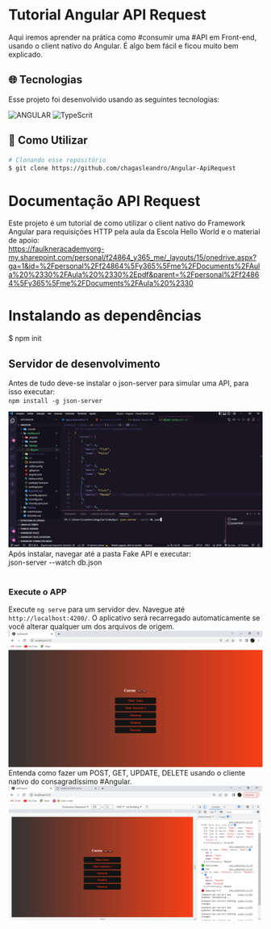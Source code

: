 # Tutorial Angular API Request
Aqui iremos aprender na prática como #consumir uma #API em Front-end, usando o client nativo do Angular.
É algo bem fácil e ficou muito bem explicado. 

## :globe_with_meridians: Tecnologias

Esse projeto foi desenvolvido usando as seguintes tecnologias:

<img  alt="ANGULAR"
     src="https://img.shields.io/badge/ANGULAR-E34F26?style=for-the-badge&logo=angular&logoColor=white"/>
<img alt="TypeScrit"
      src="https://img.shields.io/badge/typescript-%231572B6.svg?style=for-the-badge&logo=tpescript&logoColor=white"/>


## :wrench: Como Utilizar
```bash
# Clonando esse repositório
$ git clone https://github.com/chagasleandro/Angular-ApiRequest
```
# Documentação API Request
Este projeto é um tutorial de como utilizar o client nativo do Framework Angular para requisições HTTP pela aula da Escola Hello World e o material de apoio:</br> https://faulkneracademyorg-my.sharepoint.com/personal/f24864_y365_me/_layouts/15/onedrive.aspx?ga=1&id=%2Fpersonal%2Ff24864%5Fy365%5Fme%2FDocuments%2FAula%20%2330%2FAula%20%2330%2Epdf&parent=%2Fpersonal%2Ff24864%5Fy365%5Fme%2FDocuments%2FAula%20%2330

# Instalando as dependências
$ npm init

## Servidor de desenvolvimento
Antes de tudo deve-se instalar o json-server para simular uma API, para isso executar: </br>`npm install -g json-server`

<img src="/src/assets/dbjson.png" alt=""></br>
Após instalar, navegar até a pasta Fake API e executar: </br>json-server --watch db.json
</br></br>

### Execute o APP
Execute `ng serve` para um servidor dev. Navegue até `http://localhost:4200/`. O aplicativo será recarregado automaticamente se você alterar qualquer um dos arquivos de origem.</br>
<img src="/src/assets/Rest.png" alt=""></br>
Entenda como fazer um POST, GET, UPDATE, DELETE usando o cliente nativo do consagradíssimo #Angular.</br>
<img src="/src/assets/test.png" alt="">


